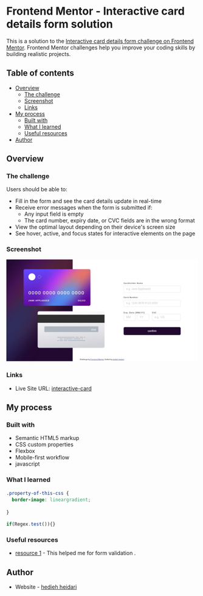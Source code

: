 # Frontend Mentor - Interactive card details form solution

This is a solution to the [Interactive card details form challenge on Frontend Mentor](https://www.frontendmentor.io/challenges/interactive-card-details-form-XpS8cKZDWw). Frontend Mentor challenges help you improve your coding skills by building realistic projects. 

## Table of contents

- [Overview](#overview)
  - [The challenge](#the-challenge)
  - [Screenshot](#screenshot)
  - [Links](#links)
- [My process](#my-process)
  - [Built with](#built-with)
  - [What I learned](#what-i-learned)
  - [Useful resources](#useful-resources)
- [Author](#author)

## Overview

### The challenge

Users should be able to:

- Fill in the form and see the card details update in real-time
- Receive error messages when the form is submitted if:
  - Any input field is empty
  - The card number, expiry date, or CVC fields are in the wrong format
- View the optimal layout depending on their device's screen size
- See hover, active, and focus states for interactive elements on the page

### Screenshot

![](./design/desktopscreen.jpg)


### Links

- Live Site URL: [interactive-card](https://hedize.github.io/interactive-card-details-form/)

## My process

### Built with

- Semantic HTML5 markup
- CSS custom properties
- Flexbox
- Mobile-first workflow
- javascript 


### What I learned

```css
.property-of-this-css {
  border-image: lineargradient;

}
```
```js
if(Regex.test()){}
```

### Useful resources

- [resource 1](https://otedia.com/lesson/javascript-form-validation/) - This helped me for form validation .


## Author

- Website - [hedieh heidari](https://github.com/hedize)



